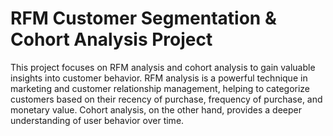 # RFM Customer Segmentation & Cohort Analysis Project
This project focuses on RFM analysis and cohort analysis to gain valuable insights into customer behavior. RFM analysis is a powerful technique in marketing and customer relationship management, helping to categorize customers based on their recency of purchase, frequency of purchase, and monetary value. Cohort analysis, on the other hand, provides a deeper understanding of user behavior over time.

